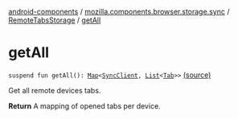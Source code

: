[android-components](../../index.md) / [mozilla.components.browser.storage.sync](../index.md) / [RemoteTabsStorage](index.md) / [getAll](./get-all.md)

# getAll

`suspend fun getAll(): `[`Map`](https://kotlinlang.org/api/latest/jvm/stdlib/kotlin.collections/-map/index.html)`<`[`SyncClient`](../-sync-client/index.md)`, `[`List`](https://kotlinlang.org/api/latest/jvm/stdlib/kotlin.collections/-list/index.html)`<`[`Tab`](../-tab/index.md)`>>` [(source)](https://github.com/mozilla-mobile/android-components/blob/master/components/browser/storage-sync/src/main/java/mozilla/components/browser/storage/sync/RemoteTabsStorage.kt#L47)

Get all remote devices tabs.

**Return**
A mapping of opened tabs per device.

